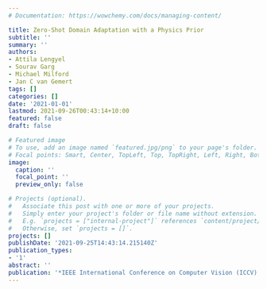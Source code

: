 ```yaml
---
# Documentation: https://wowchemy.com/docs/managing-content/

title: Zero-Shot Domain Adaptation with a Physics Prior
subtitle: ''
summary: ''
authors:
- Attila Lengyel
- Sourav Garg
- Michael Milford
- Jan C van Gemert
tags: []
categories: []
date: '2021-01-01'
lastmod: 2021-09-26T00:43:14+10:00
featured: false
draft: false

# Featured image
# To use, add an image named `featured.jpg/png` to your page's folder.
# Focal points: Smart, Center, TopLeft, Top, TopRight, Left, Right, BottomLeft, Bottom, BottomRight.
image:
  caption: ''
  focal_point: ''
  preview_only: false

# Projects (optional).
#   Associate this post with one or more of your projects.
#   Simply enter your project's folder or file name without extension.
#   E.g. `projects = ["internal-project"]` references `content/project/deep-learning/index.md`.
#   Otherwise, set `projects = []`.
projects: []
publishDate: '2021-09-25T14:43:14.215140Z'
publication_types:
- '1'
abstract: ''
publication: '*IEEE International Conference on Computer Vision (ICCV) 2021*'
---
```

